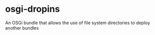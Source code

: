 # osgi-dropins
An OSGi bundle that allows the use of file system directories to deploy another bundles

